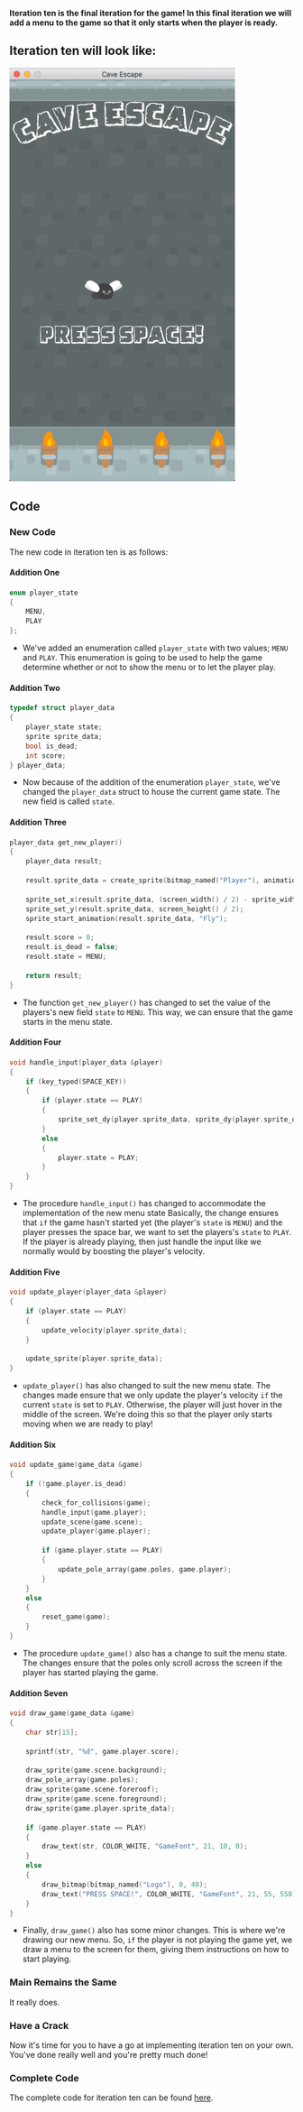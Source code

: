 __Iteration ten is the final iteration for the game! In this final iteration we will add a menu to the game so that it only starts when the player is ready.__

## Iteration ten will look like:
![Iteration Ten](./Images/iteration_10.gif)

## Code

### New Code
The new code in iteration ten is as follows:

#### Addition One
```cpp
enum player_state
{
	MENU,
	PLAY
};
```
- We've added an enumeration called ```player_state``` with two values; ```MENU``` and ```PLAY```. This enumeration is going to be used to help the game determine whether or not to show the menu or to let the player play.

#### Addition Two
```cpp    
typedef struct player_data
{
	player_state state;
	sprite sprite_data;
	bool is_dead;
	int score;
} player_data;
```
-  Now because of the addition of the enumeration ```player_state```, we've changed the ```player_data``` struct to house the current game state. The new field is called ```state```.

#### Addition Three
```cpp
player_data get_new_player()
{
	player_data result;

	result.sprite_data = create_sprite(bitmap_named("Player"), animation_script_named("PlayerAnimations"));

	sprite_set_x(result.sprite_data, (screen_width() / 2) - sprite_width(result.sprite_data));
	sprite_set_y(result.sprite_data, screen_height() / 2);
	sprite_start_animation(result.sprite_data, "Fly");

	result.score = 0;
	result.is_dead = false;
	result.state = MENU;

	return result;
}
```
- The function ```get_new_player()``` has changed to set the value of the players's new field ```state``` to ```MENU```. This way, we can ensure that the game starts in the menu state.

#### Addition Four
```cpp
void handle_input(player_data &player)
{
	if (key_typed(SPACE_KEY))
	{
		if (player.state == PLAY)
		{
			sprite_set_dy(player.sprite_data, sprite_dy(player.sprite_data) - JUMP_RECOVERY_BOOST);
		}
		else
		{
			player.state = PLAY;
		}
	}
}
```
- The procedure ```handle_input()``` has changed to accommodate the implementation of the new menu state Basically, the change ensures that ```if``` the game hasn't started yet (the player's ```state``` is ```MENU```) and the player presses the space bar, we want to set the players's ```state``` to ```PLAY```. If the player is already playing, then just handle the input like we normally would by boosting the player's velocity.

#### Addition Five
```cpp
void update_player(player_data &player)
{
	if (player.state == PLAY)
	{
		update_velocity(player.sprite_data);
	}

	update_sprite(player.sprite_data);
}
```
- ```update_player()``` has also changed to suit the new menu state. The changes made ensure that we only update the player's velocity ```if``` the current ```state``` is set to ```PLAY```. Otherwise, the player will just hover in the middle of the screen. We're doing this so that the player only starts moving when we are ready to play!

#### Addition Six
```cpp
void update_game(game_data &game)
{
	if (!game.player.is_dead)
	{
		check_for_collisions(game);
		handle_input(game.player);
		update_scene(game.scene);
		update_player(game.player);

		if (game.player.state == PLAY)
		{
			update_pole_array(game.poles, game.player);
		}
	}
	else
	{
		reset_game(game);
	}
}
```
- The procedure ```update_game()``` also has a change to suit the menu state. The changes ensure that the poles only scroll across the screen if the player has started playing the game.

#### Addition Seven
```cpp
void draw_game(game_data &game)
{
	char str[15];

	sprintf(str, "%d", game.player.score);

	draw_sprite(game.scene.background);
	draw_pole_array(game.poles);
	draw_sprite(game.scene.foreroof);
	draw_sprite(game.scene.foreground);
	draw_sprite(game.player.sprite_data);

	if (game.player.state == PLAY)
	{
		draw_text(str, COLOR_WHITE, "GameFont", 21, 10, 0);
	}
	else
	{
		draw_bitmap(bitmap_named("Logo"), 0, 40);
		draw_text("PRESS SPACE!", COLOR_WHITE, "GameFont", 21, 55, 550);
	}
}
```
- Finally, ```draw_game()``` also has some minor changes. This is where we're drawing our new menu. So, ```if``` the player is not playing the game yet, we draw a menu to the screen for them, giving them instructions on how to start playing.

### Main Remains the Same
It really does.

### Have a Crack
Now it's time for you to have a go at implementing iteration ten on your own. You've done really well and you're pretty much done!

### Complete Code
The complete code for iteration ten can be found [here](https://raw.githubusercontent.com/itco-education/cave-escape/master/CPP/cave_escape_10.cpp).
